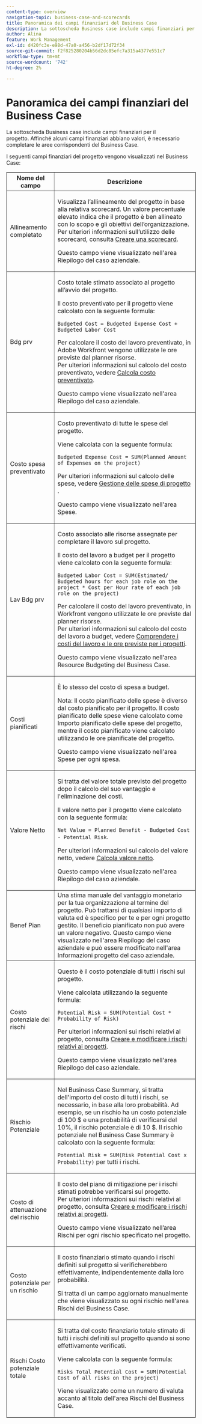 ```yaml
---
content-type: overview
navigation-topic: business-case-and-scorecards
title: Panoramica dei campi finanziari del Business Case
description: La sottoscheda Business case include campi finanziari per il progetto. Affinché alcuni campi finanziari abbiano valori, è necessario completare le aree corrispondenti del Business Case.
author: Alina
feature: Work Management
exl-id: d420fc3e-e98d-47a0-a456-b2df17d72f34
source-git-commit: f2f825280204b56d2dc85efc7a315a4377e551c7
workflow-type: tm+mt
source-wordcount: '742'
ht-degree: 2%

---
```


# Panoramica dei campi finanziari del Business Case

La sottoscheda Business case include campi finanziari per il progetto. Affinché alcuni campi finanziari abbiano valori, è necessario completare le aree corrispondenti del Business Case.  

I seguenti campi finanziari del progetto vengono visualizzati nel Business Case:

<table border="1" cellspacing="15" cellpadding="1"> 
 <col> 
 <col> 
 <thead> 
  <tr> 
   <th scope="col">Nome del campo</th> 
   <th scope="col">Descrizione</th> 
  </tr> 
 </thead> 
 <tbody> 
  <tr> 
   <td>Allineamento completato </td> 
   <td> <p>Visualizza l’allineamento del progetto in base alla relativa scorecard. Un valore percentuale elevato indica che il progetto è ben allineato con lo scopo e gli obiettivi dell’organizzazione. <br>Per ulteriori informazioni sull’utilizzo delle scorecard, consulta <a href="../../../administration-and-setup/set-up-workfront/configure-system-defaults/create-scorecard.md" class="MCXref xref">Creare una scorecard</a>.</p> <p>Questo campo viene visualizzato nell'area Riepilogo del caso aziendale. </p> </td> 
  </tr> 
  <tr> 
   <td>Bdg prv</td> 
   <td> <p>Costo totale stimato associato al progetto all’avvio del progetto.</p> <p>Il costo preventivato per il progetto viene calcolato con la seguente formula:<br></p> <p><code>Budgeted Cost =&nbsp;Budgeted Expense Cost + Budgeted Labor Cost </code> <br> </p> <p>Per calcolare il costo del lavoro preventivato, in Adobe Workfront vengono utilizzate le ore previste dal planner risorse.<br>Per ulteriori informazioni sul calcolo del costo preventivato, vedere <a href="../../../manage-work/projects/project-finances/budgeted-cost.md" class="MCXref xref">Calcola costo preventivato</a>. </p> <p>Questo campo viene visualizzato nell'area Riepilogo del caso aziendale.</p> </td> 
  </tr> 
  <tr> 
   <td>Costo spesa preventivato</td> 
   <td> <p>Costo preventivato di tutte le spese del progetto. </p> <p>Viene calcolata con la seguente formula:</p> <p><code>Budgeted Expense Cost = SUM(Planned Amount of Expenses on the project) </code></p> <p>Per ulteriori informazioni sul calcolo delle spese, vedere <a href="../../../manage-work/projects/project-finances/manage-project-expenses.md" class="MCXref xref">Gestione delle spese di progetto </a>.</p> <p>Questo campo viene visualizzato nell'area Spese.</p> </td> 
  </tr> 
  <tr> 
   <td>Lav Bdg prv</td> 
   <td> <p>Costo associato alle risorse assegnate per completare il lavoro sul progetto.</p> <p>Il costo del lavoro a budget per il progetto viene calcolato con la seguente formula:<br></p> <p><code>Budgeted Labor Cost = SUM(Estimated/ Budgeted hours for each job role on the project * Cost per Hour rate of each job role on the project) </code></p> <p>Per calcolare il costo del lavoro preventivato, in Workfront vengono utilizzate le ore previste dal planner risorse.<br>Per ulteriori informazioni sul calcolo del costo del lavoro a budget, vedere <a href="../../../manage-work/projects/project-finances/budgeted-labor-cost.md" class="MCXref xref">Comprendere i costi del lavoro e le ore previste per i progetti</a>.</p> <p>Questo campo viene visualizzato nell'area Resource Budgeting del Business Case. </p> </td> 
  </tr> 
  <tr> 
   <td>Costi pianificati</td> 
   <td> <p>È lo stesso del costo di spesa a budget. </p> <p>Nota: Il costo pianificato delle spese è diverso dal costo pianificato per il progetto. Il costo pianificato delle spese viene calcolato come Importo pianificato delle spese del progetto, mentre il costo pianificato viene calcolato utilizzando le ore pianificate del progetto. </p> <p>Questo campo viene visualizzato nell'area Spese per ogni spesa.</p> </td> 
  </tr> 
  <tr> 
   <td>Valore Netto</td> 
   <td> <p>Si tratta del valore totale previsto del progetto dopo il calcolo del suo vantaggio e l'eliminazione dei costi.</p> <p>Il valore netto per il progetto viene calcolato con la seguente formula:<br></p> <p><code>Net Value = Planned Benefit - Budgeted Cost - Potential Risk</code>. <br></p> <p>Per ulteriori informazioni sul calcolo del valore netto, vedere <a href="../../../manage-work/projects/project-finances/calculate-net-value.md" class="MCXref xref">Calcola valore netto</a>.<br></p> <p>Questo campo viene visualizzato nell'area Riepilogo del caso aziendale.</p> </td> 
  </tr> 
  <tr> 
   <td>Benef Pian</td> 
   <td>Una stima manuale del vantaggio monetario per la tua organizzazione al termine del progetto. Può trattarsi di qualsiasi importo di valuta ed è specifico per te e per ogni progetto gestito. Il beneficio pianificato non può avere un valore negativo. Questo campo viene visualizzato nell'area Riepilogo del caso aziendale e può essere modificato nell'area Informazioni progetto del caso aziendale. </td> 
  </tr> 
  <tr> 
   <td>Costo potenziale dei rischi</td> 
   <td> <p>Questo è il costo potenziale di tutti i rischi sul progetto. </p> <p>Viene calcolata utilizzando la seguente formula:</p> <p><code>Potential Risk = SUM(Potential Cost * Probability of Risk) </code></p> <p>Per ulteriori informazioni sui rischi relativi al progetto, consulta <a href="../../../manage-work/projects/define-a-business-case/create-edit-risks-on-projects.md" class="MCXref xref">Creare e modificare i rischi relativi ai progetti</a>.</p> <p>Questo campo viene visualizzato nell'area Riepilogo del caso aziendale.</p> </td> 
  </tr> 
  <tr> 
   <td>Rischio Potenziale</td> 
   <td> <p>Nel Business Case Summary, si tratta dell'importo del costo di tutti i rischi, se necessario, in base alla loro probabilità. Ad esempio, se un rischio ha un costo potenziale di 100 $ e una probabilità di verificarsi del 10%, il rischio potenziale è di 10 $. Il rischio potenziale nel Business Case Summary è calcolato con la seguente formula:</p> <p><code>Potential&nbsp;Risk = SUM(Risk Potential Cost x Probability)</code> per tutti i rischi. </p> </td> 
  </tr> 
  <tr> 
   <td>Costo di attenuazione del rischio</td> 
   <td> <p>Il costo del piano di mitigazione per i rischi stimati potrebbe verificarsi sul progetto.<br>Per ulteriori informazioni sui rischi relativi al progetto, consulta <a href="../../../manage-work/projects/define-a-business-case/create-edit-risks-on-projects.md" class="MCXref xref">Creare e modificare i rischi relativi ai progetti</a>.</p> <p>Questo campo viene visualizzato nell’area Rischi per ogni rischio specificato nel progetto.</p> </td> 
  </tr> 
  <tr> 
   <td>Costo potenziale per un rischio</td> 
   <td> <p>Il costo finanziario stimato quando i rischi definiti sul progetto si verificherebbero effettivamente, indipendentemente dalla loro probabilità. </p> <p>Si tratta di un campo aggiornato manualmente che viene visualizzato su ogni rischio nell'area Rischi del Business Case. </p> </td> 
  </tr> 
  <tr> 
   <td>Rischi Costo potenziale totale</td> 
   <td> <p>Si tratta del costo finanziario totale stimato di tutti i rischi definiti sul progetto quando si sono effettivamente verificati. </p> <p>Viene calcolata con la seguente formula:</p> <p><code>Risks Total Potential Cost = SUM(Potential Cost of all risks on the project) </code></p> <p>Viene visualizzato come un numero di valuta accanto al titolo dell'area Rischi del Business Case.</p> </td> 
  </tr> 
 </tbody> 
</table>
